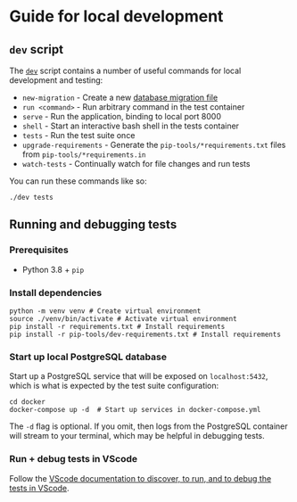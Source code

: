# Guide for local development

## `dev` script

The [`dev`](./dev) script contains a number of useful commands for local development and testing:

- `new-migration` - Create a new [database migration file](https://alembic.sqlalchemy.org/en/latest/tutorial.html#create-a-migration-script)
- `run <command>` - Run arbitrary command in the test container
- `serve` - Run the application, binding to local port 8000
- `shell` - Start an interactive bash shell in the tests container
- `tests` - Run the test suite once
- `upgrade-requirements` - Generate the `pip-tools/*requirements.txt` files from `pip-tools/*requirements.in`
- `watch-tests` - Continually watch for file changes and run tests

You can run these commands like so:

```shell
./dev tests
```

## Running and debugging tests

### Prerequisites

- Python 3.8 + `pip`

### Install dependencies

```shell
python -m venv venv # Create virtual environment
source ./venv/bin/activate # Activate virtual environment
pip install -r requirements.txt # Install requirements
pip install -r pip-tools/dev-requirements.txt # Install requirements
```

### Start up local PostgreSQL database

Start up a PostgreSQL service that will be exposed on `localhost:5432`, which is what is expected by the test suite configuration:

```shell
cd docker
docker-compose up -d  # Start up services in docker-compose.yml
```

The `-d` flag is optional. If you omit, then logs from the PostgreSQL container will stream to your terminal, which may be helpful in debugging tests.

### Run + debug tests in VScode

Follow the [VScode documentation to discover, to run, and to debug the tests in VScode](https://code.visualstudio.com/docs/python/testing).
